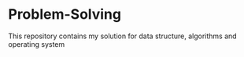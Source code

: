 # Problem-Solving
This repository contains my solution for data structure, algorithms and operating system 
